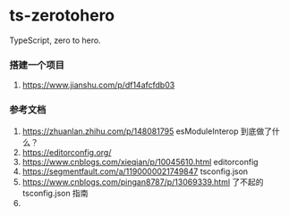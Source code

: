 # ts-zerotohero
TypeScript, zero to hero.


### 搭建一个项目
1. https://www.jianshu.com/p/df14afcfdb03


### 参考文档
1. https://zhuanlan.zhihu.com/p/148081795 esModuleInterop 到底做了什么？
2. https://editorconfig.org/
3. https://www.cnblogs.com/xieqian/p/10045610.html  editorconfig
4. https://segmentfault.com/a/1190000021749847 tsconfig.json
5. https://www.cnblogs.com/pingan8787/p/13069339.html 了不起的 tsconfig.json 指南
6. 

